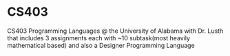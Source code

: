 # CS403

CS403 Programming Languages @ the University of Alabama with Dr. Lusth that includes 3 assignments each with
~10 subtask(most heavily mathematical based) and also a Designer Programming Language

